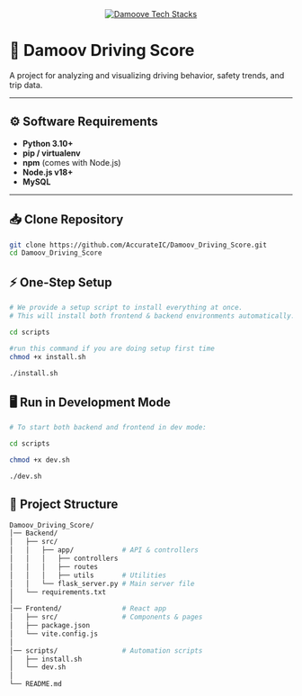 <div align="center">
  <a href="https://github-readme-tech-stack.vercel.app">
    <img src="https://github-readme-tech-stack.vercel.app/api/cards?title=Damoove+Tech+Stacks&align=center&titleAlign=center&fontSize=20&lineHeight=10&lineCount=2&theme=ayu&width=500&bg=%25230B0E14&titleColor=%231c9eff&line1=python%2Cpython%2Cauto%3Bflask%2Cflask%2Cauto%3Bnode.js%2Cnode.js%2Cauto%3B&line2=tailwindcss%2Ctailwind%2Cauto%3Breact%2Creact%2Cauto%3Bbruno%2Cbruno%2Cauto%3Bicons%2Cicons%2Cauto%3B" alt="Damoove Tech Stacks" />
  </a>
</div>

# 🚗 Damoov Driving Score

A project for analyzing and visualizing driving behavior, safety trends, and trip data.

---

## ⚙️ Software Requirements

- **Python 3.10+**
- **pip / virtualenv**
- **npm** (comes with Node.js)
- **Node.js v18+**
- **MySQL**

---

## 📥 Clone Repository

```bash
git clone https://github.com/AccurateIC/Damoov_Driving_Score.git
cd Damoov_Driving_Score
```

## ⚡ One-Step Setup
```bash
# We provide a setup script to install everything at once.
# This will install both frontend & backend environments automatically.

cd scripts

#run this command if you are doing setup first time 
chmod +x install.sh

./install.sh
```

## 🖥️ Run in Development Mode

```bash
# To start both backend and frontend in dev mode:

cd scripts

chmod +x dev.sh

./dev.sh

```

## 📂 Project Structure

```bash
Damoov_Driving_Score/
│── Backend/
│   ├── src/
│   │   ├── app/            # API & controllers
│   │   │   ├── controllers
│   │   │   ├── routes
│   │   │   ├── utils       # Utilities
│   │   └── flask_server.py # Main server file
│   └── requirements.txt
│
│── Frontend/               # React app
│   ├── src/                # Components & pages
│   ├── package.json
│   └── vite.config.js
│
│── scripts/                # Automation scripts
│   ├── install.sh
│   └── dev.sh
│
└── README.md
```


